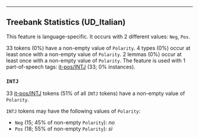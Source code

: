 

--------------------------------------------------------------------------------

## Treebank Statistics (UD_Italian)

This feature is language-specific.
It occurs with 2 different values: `Neg`, `Pos`.

33 tokens (0%) have a non-empty value of `Polarity`.
4 types (0%) occur at least once with a non-empty value of `Polarity`.
2 lemmas (0%) occur at least once with a non-empty value of `Polarity`.
The feature is used with 1 part-of-speech tags: [it-pos/INTJ]() (33; 0% instances).

### `INTJ`

33 [it-pos/INTJ]() tokens (51% of all `INTJ` tokens) have a non-empty value of `Polarity`.

`INTJ` tokens may have the following values of `Polarity`:

* `Neg` (15; 45% of non-empty `Polarity`): <em>no</em>
* `Pos` (18; 55% of non-empty `Polarity`): <em>sì</em>

